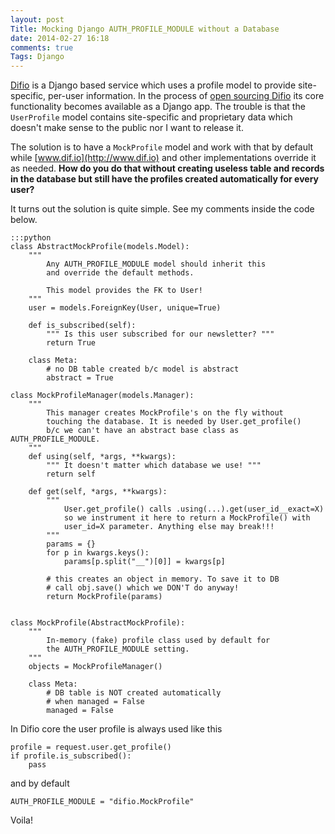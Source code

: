 ```yaml
---
layout: post
Title: Mocking Django AUTH_PROFILE_MODULE without a Database
date: 2014-02-27 16:18
comments: true
Tags: Django
---
```


[Difio](http://www.dif.io) is a Django based service which uses a profile
model to provide site-specific, per-user information.
In the process of [open sourcing Difio](https://github.com/difio/difio) its core
functionality becomes available as a Django app. The trouble is that the 
`UserProfile` model contains site-specific and proprietary data which doesn't
make sense to the public nor I want to release it.

The solution is to have a `MockProfile` model and work with
that by default while [www.dif.io](http://www.dif.io) and other implementations
override it as needed.
**How do you do that without creating useless table and records in the database
but still have the profiles created automatically for every user?**

It turns out the solution is quite simple. See my comments inside the code below.

    :::python
    class AbstractMockProfile(models.Model):
        """
            Any AUTH_PROFILE_MODULE model should inherit this
            and override the default methods.
    
            This model provides the FK to User!
        """
        user = models.ForeignKey(User, unique=True)
    
        def is_subscribed(self):
            """ Is this user subscribed for our newsletter? """
            return True
    
        class Meta:
            # no DB table created b/c model is abstract
            abstract = True
    
    class MockProfileManager(models.Manager):
        """
            This manager creates MockProfile's on the fly without
            touching the database. It is needed by User.get_profile()
            b/c we can't have an abstract base class as AUTH_PROFILE_MODULE.
        """
        def using(self, *args, **kwargs):
            """ It doesn't matter which database we use! """
            return self
    
        def get(self, *args, **kwargs):
            """
                User.get_profile() calls .using(...).get(user_id__exact=X)
                so we instrument it here to return a MockProfile() with
                user_id=X parameter. Anything else may break!!!
            """
            params = {}
            for p in kwargs.keys():
                params[p.split("__")[0]] = kwargs[p]
    
            # this creates an object in memory. To save it to DB
            # call obj.save() which we DON'T do anyway!
            return MockProfile(params)
    
    
    class MockProfile(AbstractMockProfile):
        """
            In-memory (fake) profile class used by default for
            the AUTH_PROFILE_MODULE setting.
        """
        objects = MockProfileManager()
    
        class Meta:
            # DB table is NOT created automatically
            # when managed = False
            managed = False
    


In Difio core the user profile is always used like this

    profile = request.user.get_profile()
    if profile.is_subscribed():
        pass

and by default

    AUTH_PROFILE_MODULE = "difio.MockProfile"

Voila!

